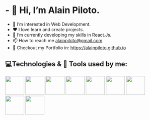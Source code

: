 # - 👋 Hi, I’m Alain Piloto.
- 👀 I’m interested in Web Development.
- ❤️ I love learn and create projects.
- 🌱 I’m currently developing my skills in React.Js.
- 📫 How to reach me alainpiloto@gmail.com
- 🎨 Checkout my Portfolio in: https://alainpiloto.github.io

## 💻Technologies & 🔨 Tools used by me: 
<div style="display : inline-block">
  <img src="https://cdn.jsdelivr.net/gh/devicons/devicon/icons/html5/html5-original-wordmark.svg" width="60" />
  <img src="https://cdn.jsdelivr.net/gh/devicons/devicon/icons/css3/css3-original-wordmark.svg" width="60"/>
  <img src="https://cdn.jsdelivr.net/gh/devicons/devicon/icons/javascript/javascript-plain.svg" width="60"/>
  <img src="https://cdn.jsdelivr.net/gh/devicons/devicon/icons/react/react-original-wordmark.svg" width="60"/>
  <img src="https://cdn.jsdelivr.net/gh/devicons/devicon/icons/tailwindcss/tailwindcss-plain.svg" width="60"/>
  <img src="https://cdn.jsdelivr.net/gh/devicons/devicon/icons/git/git-plain-wordmark.svg" width="60"/>
  <img src="https://cdn.jsdelivr.net/gh/devicons/devicon/icons/github/github-original-wordmark.svg" width="60"/>
  <img src="https://cdn.jsdelivr.net/gh/devicons/devicon/icons/figma/figma-original.svg" width="60"/>
<img src="https://cdn.jsdelivr.net/gh/devicons/devicon/icons/visualstudio/visualstudio-plain.svg" width="60"/>

</div>


<!---
alainpiloto/alainpiloto is a ✨ special ✨ repository because its `README.md` (this file) appears on your GitHub profile.
You can click the Preview link to take a look at your changes.
--->
